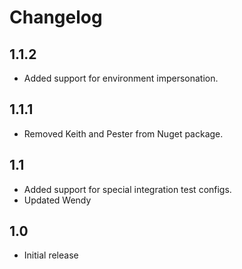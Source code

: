 # Changelog

## 1.1.2
* Added support for environment impersonation.

## 1.1.1
* Removed Keith and Pester from Nuget package.

## 1.1
* Added support for special integration test configs.
* Updated Wendy

## 1.0
* Initial release
